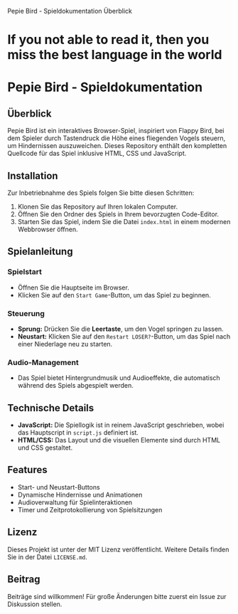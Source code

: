 Pepie Bird - Spieldokumentation
Überblick

# If you not able to read it, then you miss the best language in the world

# Pepie Bird - Spieldokumentation

## Überblick

Pepie Bird ist ein interaktives Browser-Spiel, inspiriert von Flappy Bird, bei dem Spieler durch Tastendruck die Höhe eines fliegenden Vogels steuern, um Hindernissen auszuweichen. Dieses Repository enthält den kompletten Quellcode für das Spiel inklusive HTML, CSS und JavaScript.

## Installation

Zur Inbetriebnahme des Spiels folgen Sie bitte diesen Schritten:

1. Klonen Sie das Repository auf Ihren lokalen Computer.
2. Öffnen Sie den Ordner des Spiels in Ihrem bevorzugten Code-Editor.
3. Starten Sie das Spiel, indem Sie die Datei `index.html` in einem modernen Webbrowser öffnen.

## Spielanleitung

### Spielstart

- Öffnen Sie die Hauptseite im Browser.
- Klicken Sie auf den `Start Game`-Button, um das Spiel zu beginnen.

### Steuerung

- **Sprung:** Drücken Sie die **Leertaste**, um den Vogel springen zu lassen.
- **Neustart:** Klicken Sie auf den `Restart LOSER?`-Button, um das Spiel nach einer Niederlage neu zu starten.

### Audio-Management

- Das Spiel bietet Hintergrundmusik und Audioeffekte, die automatisch während des Spiels abgespielt werden.

## Technische Details

- **JavaScript:** Die Spiellogik ist in reinem JavaScript geschrieben, wobei das Hauptscript in `script.js` definiert ist.
- **HTML/CSS:** Das Layout und die visuellen Elemente sind durch HTML und CSS gestaltet.

## Features

- Start- und Neustart-Buttons
- Dynamische Hindernisse und Animationen
- Audioverwaltung für Spielinteraktionen
- Timer und Zeitprotokollierung von Spielsitzungen

## Lizenz

Dieses Projekt ist unter der MIT Lizenz veröffentlicht. Weitere Details finden Sie in der Datei `LICENSE.md`.

## Beitrag

Beiträge sind willkommen! Für große Änderungen bitte zuerst ein Issue zur Diskussion stellen.
